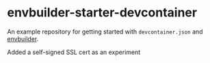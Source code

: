 # envbuilder-starter-devcontainer

An example repository for getting started with `devcontainer.json` and [envbuilder](https://github.com/coder/envbuilder).

Added a self-signed SSL cert as an experiment

